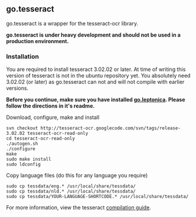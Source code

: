 ## go.tesseract
go.tesseract is a wrapper for the tesseract-ocr library.

**go.tesseract is under heavy development and should not be used in a production environment.**

### Installation
You are required to install tesseract 3.02.02 or later. At time of writing this version of tesseract is not in the ubuntu repository yet. You absolutely need 3.02.02 (or later) as go.tesseract can not and will not compile with earlier versions.

**Before you continue, make sure you have installed [go.leptonica](//github.com/GeertJohan/go.leptonica). Please follow the directions in it's readme.**

Download, configure, make and install
```
svn checkout http://tesseract-ocr.googlecode.com/svn/tags/release-3.02.02 tesseract-ocr-read-only
cd tesseract-ocr-read-only
./autogen.sh
./configure
make
sudo make install
sudo ldconfig
```

Copy language files (do this for any language you require)
```
sudo cp tessdata/eng.* /usr/local/share/tessdata/
sudo cp tessdata/nld.* /usr/local/share/tessdata/
sudo cp tessdata/YOUR-LANGUAGE-SHORTCODE.* /usr/local/share/tessdata/
```

For more information, view the tesseract [compilation guide](http://code.google.com/p/tesseract-ocr/wiki/Compiling).
